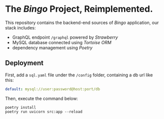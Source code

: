 <h1>The <em>Bingo</em> Project, <strong>Reimplemented</strong>.</h1>

This repository contains the backend-end sources of *Bingo* application, our stack includes:

- GraphQL endpoint `/graphql` powered by *Strawberry*
- MySQL database connected using *Tortoise ORM*
- dependency management using *Poetry*

## Deployment

First, add a `sql.yaml` file under the `/config` folder, containing a db url like this:

```yaml
default: mysql://user:password@host:port/db
```

Then, execute the command below:

```shell
poetry install
poetry run uvicorn src:app --reload
```